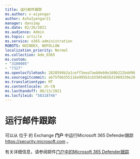 ```yaml
---
title: 运行邮件跟踪
ms.author: v-aiyengar
author: AshaIyengar21
manager: dansimp
ms.date: 02/26/2021
ms.audience: Admin
ms.topic: article
ms.service: o365-administration
ROBOTS: NOINDEX, NOFOLLOW
localization_priority: Normal
ms.collection: Adm_O365
ms.custom:
- "3100005"
- "7327"
ms.openlocfilehash: 2828594b2a1ceff3eea7aeb0eb9e160b222bdd96
ms.sourcegitcommit: ab75f66355116e995b3cb5505465b31989339e28
ms.translationtype: MT
ms.contentlocale: zh-CN
ms.lasthandoff: 08/13/2021
ms.locfileid: "58318746"
---
```

# <a name="run-a-message-trace"></a>运行邮件跟踪

可以从 位于 的 Exchange **门户** 中运行Microsoft 365 Defender跟踪 <https://security.microsoft.com> 。

有关详细信息，请参阅邮件[门户中的Microsoft 365 Defender跟踪](https://docs.microsoft.com/microsoft-365/security/office-365-security/message-trace-scc)
